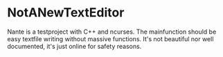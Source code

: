 # NotANewTextEditor
Nante is a testproject with C++ and ncurses. 
The mainfunction should be easy textfile writing without massive functions.
It's not beautiful nor well documented, it's just online for safety reasons.
